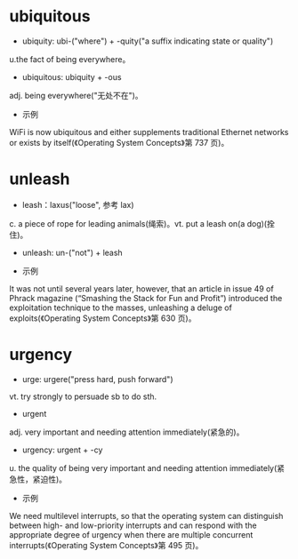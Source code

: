 # ubiquitous

- ubiquity: ubi-("where") + -quity("a suffix indicating state or quality")

u.the fact of being everywhere。

- ubiquitous: ubiquity + -ous

adj. being everywhere("无处不在")。

- 示例

WiFi is now ubiquitous and either supplements traditional Ethernet networks or exists by itself(《Operating System Concepts》第 737 页)。

# unleash

- leash：laxus("loose", 参考 lax)

c. a piece of rope for leading animals(绳索)。vt. put a leash on(a dog)(拴住)。

- unleash: un-("not") + leash

- 示例

It was not until several years later, however, that an article in issue 49 of Phrack magazine (“Smashing the Stack for Fun and Profit”) introduced the exploitation technique to the masses, unleashing a deluge of exploits(《Operating System Concepts》第 630 页)。

# urgency

- urge: urgere("press hard, push forward")

vt. try strongly to persuade sb to do sth.

-  urgent

adj. very important and needing attention immediately(紧急的)。

- urgency: urgent + -cy

u. the quality of being very important and needing attention immediately(紧急性，紧迫性)。

- 示例

We need multilevel interrupts, so that the operating system can distinguish between high- and low-priority interrupts and can respond with the appropriate degree of urgency when there are multiple concurrent interrupts(《Operating System Concepts》第 495 页)。